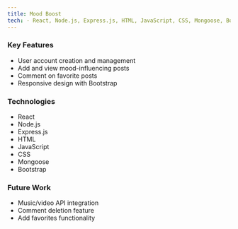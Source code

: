 ```yaml
--- 
title: Mood Boost
tech: - React, Node.js, Express.js, HTML, JavaScript, CSS, Mongoose, Bootstrap
---
```

### Key Features

- User account creation and management
- Add and view mood-influencing posts
- Comment on favorite posts
- Responsive design with Bootstrap

### Technologies

- React
- Node.js
- Express.js
- HTML
- JavaScript
- CSS
- Mongoose
- Bootstrap

### Future Work

- Music/video API integration
- Comment deletion feature
- Add favorites functionality
